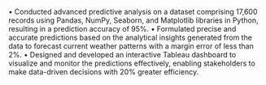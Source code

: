 •	Conducted advanced predictive analysis on a dataset comprising 17,600 records using Pandas, NumPy, Seaborn, and Matplotlib libraries in Python, resulting in a prediction accuracy of 95%. 
•	Formulated precise and accurate predictions based on the analytical insights generated from the data to forecast current weather patterns with a margin error of less than 2%. 
•	Designed and developed an interactive Tableau dashboard to visualize and monitor the predictions effectively, enabling stakeholders to make data-driven decisions with 20% greater efficiency.
